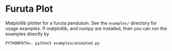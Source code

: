# Furuta Plot

Matplotlib plotter for a furuta pendulum. See the `examples/` directory for
usage examples. If matplotlib, and numpy are installed, then you can run the
examples directly by

```
PYTHONPATH=. python3 examples/animated.py
```

